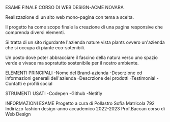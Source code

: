 ESAME FINALE CORSO DI WEB DESIGN-ACME NOVARA

Realizzazione di un sito web mono-pagina con tema a scelta.

Il progetto ha come scopo finale la creazione di una pagina responsive che comprenda diversi elementi.

Si tratta di un sito rigurdante l'azienda nature vista plants ovvero un'azienda che si occupa di piante eco-sotenibili.

Un posto dove poter abbracciare il fascino della natura verso uno spazio verde e vivace ma sopratutto sostenibile per il nostro ambiente.

ELEMENTI PRINCIPALI
-Nome del Brand-azienda
-Descrzione ed informazioni generali dell'azienda
-Descrzione dei prodotti
-Testimonial
-Contatti e profili social 

STRUMENTI USATI
-Codepen
-Github
-Netifly

INFORMAZIONI ESAME
Progetto a cura di Pollastro Sofia 
Matricola 792
Indirizzo fashion design-anno accademico 2022-2023
Prof.Baccan corso di Web Design
